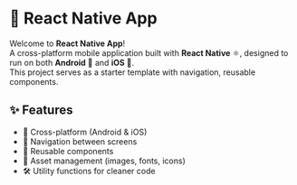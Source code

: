 # 📱 React Native App

Welcome to **React Native App**!  
A cross-platform mobile application built with **React Native** ⚛️, designed to run on both **Android 🤖** and **iOS 🍎**.  
This project serves as a starter template with navigation, reusable components.

## ✨ Features

- 🚀 Cross-platform (Android & iOS)  
- 🧭 Navigation between screens  
- 🧩 Reusable components  
- 🎨 Asset management (images, fonts, icons)  
- 🛠️ Utility functions for cleaner code  
